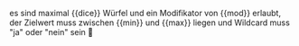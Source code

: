 es sind maximal {{dice}} Würfel und ein Modifikator von {{mod}} erlaubt, der Zielwert muss zwischen {{min}} und {{max}} liegen und Wildcard muss "ja" oder "nein" sein :robot: